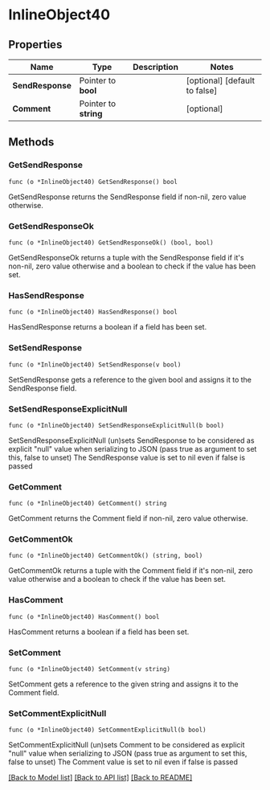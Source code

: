 # InlineObject40

## Properties

Name | Type | Description | Notes
------------ | ------------- | ------------- | -------------
**SendResponse** | Pointer to **bool** |  | [optional] [default to false]
**Comment** | Pointer to **string** |  | [optional] 

## Methods

### GetSendResponse

`func (o *InlineObject40) GetSendResponse() bool`

GetSendResponse returns the SendResponse field if non-nil, zero value otherwise.

### GetSendResponseOk

`func (o *InlineObject40) GetSendResponseOk() (bool, bool)`

GetSendResponseOk returns a tuple with the SendResponse field if it's non-nil, zero value otherwise
and a boolean to check if the value has been set.

### HasSendResponse

`func (o *InlineObject40) HasSendResponse() bool`

HasSendResponse returns a boolean if a field has been set.

### SetSendResponse

`func (o *InlineObject40) SetSendResponse(v bool)`

SetSendResponse gets a reference to the given bool and assigns it to the SendResponse field.

### SetSendResponseExplicitNull

`func (o *InlineObject40) SetSendResponseExplicitNull(b bool)`

SetSendResponseExplicitNull (un)sets SendResponse to be considered as explicit "null" value
when serializing to JSON (pass true as argument to set this, false to unset)
The SendResponse value is set to nil even if false is passed
### GetComment

`func (o *InlineObject40) GetComment() string`

GetComment returns the Comment field if non-nil, zero value otherwise.

### GetCommentOk

`func (o *InlineObject40) GetCommentOk() (string, bool)`

GetCommentOk returns a tuple with the Comment field if it's non-nil, zero value otherwise
and a boolean to check if the value has been set.

### HasComment

`func (o *InlineObject40) HasComment() bool`

HasComment returns a boolean if a field has been set.

### SetComment

`func (o *InlineObject40) SetComment(v string)`

SetComment gets a reference to the given string and assigns it to the Comment field.

### SetCommentExplicitNull

`func (o *InlineObject40) SetCommentExplicitNull(b bool)`

SetCommentExplicitNull (un)sets Comment to be considered as explicit "null" value
when serializing to JSON (pass true as argument to set this, false to unset)
The Comment value is set to nil even if false is passed

[[Back to Model list]](../README.md#documentation-for-models) [[Back to API list]](../README.md#documentation-for-api-endpoints) [[Back to README]](../README.md)



